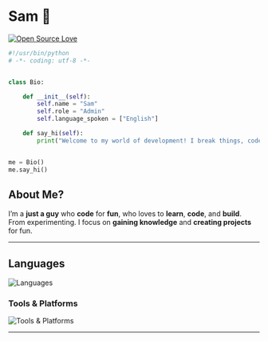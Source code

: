 # Sam 👾
[![Open Source Love](https://badges.frapsoft.com/os/v1/open-source.svg?v=102)](https://github.com/ellerbrock/open-source-badge/)

```python
#!/usr/bin/python
# -*- coding: utf-8 -*-


class Bio:

    def __init__(self):
        self.name = "Sam"
        self.role = "Admin"
        self.language_spoken = ["English"]

    def say_hi(self):
        print("Welcome to my world of development! I break things, code them, and learn as I grow.")


me = Bio()
me.say_hi()
```

## About Me?

I’m a **just a guy** who **code** for **fun**, who loves to **learn**, **code**, and **build**. From experimenting. I focus on **gaining knowledge** and **creating projects** for fun.

---

## Languages

<p align="left">
  <img src="https://skillicons.dev/icons?i=python,bash,javascript,cpp,cs,php,c,html,css,java,nodejs&perline=3" alt="Languages" />
</p>

### Tools & Platforms
<p align="left">
  <img src="https://skillicons.dev/icons?i=linux,docker,figma,instagram,discord,git,github,aws,gcp,vim,ps,raspberrypi,unity,unreal,stackoverflow,windows,cloudflare,idea,replit,workers,fastapi,flask,netlify,ubuntu&perline=3" alt="Tools & Platforms" />
</p>

---

